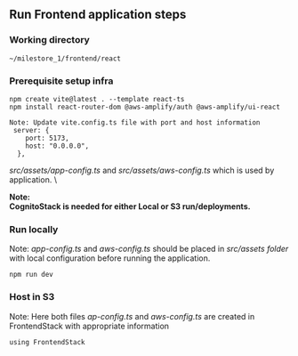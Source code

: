 ## Run Frontend application steps

### Working directory
```
~/milestore_1/frontend/react
```

### Prerequisite setup infra
```
npm create vite@latest . --template react-ts
npm install react-router-dom @aws-amplify/auth @aws-amplify/ui-react
```
```
Note: Update vite.config.ts file with port and host information
 server: {
    port: 5173,
    host: "0.0.0.0",
  },
```
*src/assets/app-config.ts* and *src/assets/aws-config.ts* which is used by application. \

**Note: \
CognitoStack is needed for either Local or S3 run/deployments.**

### Run locally
Note: *app-config.ts* and *aws-config.ts* should be placed in *src/assets folder* with local configuration before running the application.
```
npm run dev
```

### Host in S3
Note:
Here both files *ap-config.ts* and *aws-config.ts* are created in FrontendStack with appropriate information
```
using FrontendStack
```
